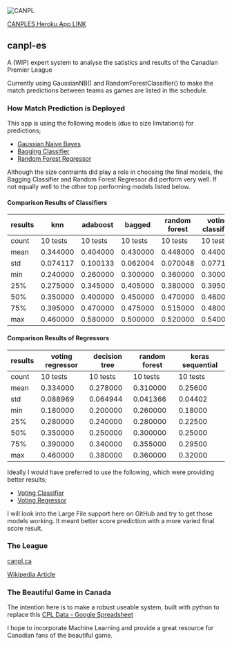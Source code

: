 ![CANPL](https://pbs.twimg.com/profile_images/1191405045788676097/vk_lsh7F_200x200.jpg)

[CANPLES Heroku App LINK](https://canples.herokuapp.com/index)

## canpl-es
A (WIP) expert system to analyse the satistics and results of the Canadian Premier League

Currently using GaussianNB() and RandomForestClassifier() to make the match predictions between teams as games are listed in the schedule.

### How Match Prediction is Deployed
This app is using the following models (due to size limitations) for predictions;
- [Gaussian Naive Bayes](https://scikit-learn.org/stable/modules/generated/sklearn.naive_bayes.GaussianNB.html)
- [Bagging Classifier](https://scikit-learn.org/stable/modules/generated/sklearn.ensemble.BaggingClassifier.html)
- [Random Forest Regressor](https://scikit-learn.org/stable/modules/generated/sklearn.ensemble.RandomForestRegressor.html)

Although the size contraints did play a role in choosing the final models, the Bagging Classifier and Random Forest Regressor did perform very well. If not equally well to the other top performing models listed below.

#### Comparison Results of Classifiers

| results | knn | adaboost | bagged | random forest | voting classifier |
| --- | --- | --- | --- | --- | --- |
| count | 10 tests | 10 tests | 10 tests | 10 tests | 10 tests |
| mean | 0.344000 | 0.404000 | 0.430000 | 0.448000 | 0.440000 |
| std | 0.074117 | 0.100133 | 0.062004 | 0.070048 | 0.077172 |
| min | 0.240000 | 0.260000 | 0.300000 | 0.360000 | 0.300000 |
| 25% | 0.275000 | 0.345000 | 0.405000 | 0.380000 | 0.395000 |
| 50% | 0.350000 | 0.400000 | 0.450000 | 0.470000 | 0.460000 |
| 75% | 0.395000 | 0.470000 | 0.475000 | 0.515000 | 0.480000 |
| max | 0.460000 | 0.580000 | 0.500000 | 0.520000 | 0.540000 |

#### Comparison Results of Regressors

| results | voting regressor | decision tree | random forest | keras sequential |
| --- | --- | --- | --- | --- |
| count | 10 tests | 10 tests | 10 tests | 10 tests |
| mean | 0.334000 | 0.278000 | 0.310000 | 0.25600 |
| std | 0.088969 | 0.064944 | 0.041366 | 0.04402 |
| min | 0.180000 | 0.200000 | 0.260000 | 0.18000 |
| 25% | 0.280000 | 0.240000 | 0.280000 | 0.22500 |
| 50% | 0.350000 | 0.250000 | 0.300000 | 0.25000 |
| 75% | 0.390000 | 0.340000 | 0.355000 | 0.29500 |
| max | 0.460000 | 0.380000 | 0.360000 | 0.32000 |

Ideally I would have preferred to use the following, which were providing better results;
- [Voting Classifier](https://scikit-learn.org/stable/modules/generated/sklearn.ensemble.VotingClassifier.html)
- [Voting Regressor](https://scikit-learn.org/stable/modules/generated/sklearn.ensemble.VotingRegressor.html)

I will look into the Large File support here on GitHub and try to get those models working. It meant better score prediction with a more varied final score result.


### The League
[canpl.ca](https://canpl.ca/)

[Wikipedia Article](https://en.wikipedia.org/wiki/Canadian_Premier_League)

### The Beautiful Game in Canada
The intention here is to make a robust useable system, built with python to replace this [CPL Data - Google Spreadsheet](https://docs.google.com/spreadsheets/d/1B2ZqJczaT9k8b9ik3MUnKWIDggo_oX5M1O5lkf9d0bw/edit#gid=780793363)

I hope to incorporate Machine Learning and provide a great resource for Canadian fans of the beautiful game.
